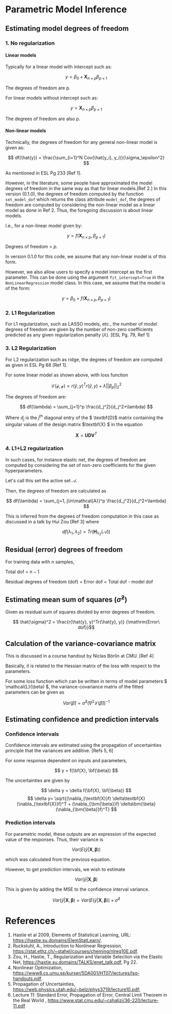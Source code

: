 # Parametric Model Inference

## Estimating model degrees of freedom

### 1. No regularization

#### Linear models
Typically for a linear model with intercept such as:

$$ y = \beta_0 + \textbf{X}_{n \times p}\beta_{p \times 1} $$ 

The degrees of freedom are p.

For linear models without intercept such as:

$$ y = \textbf{X}_{n \times p}\beta_{p \times 1} $$ 

The degrees of freedom are also p. 

#### Non-linear models

Technically, the degrees of freedom for any general non-linear model is given as: 

$$ df(\hat{y}) = \frac{\sum_{i=1}^N Cov(\hat{y_i}, y_i)}{\sigma_\epsilon^2}  $$

As mentioned in ESL Pg 233 [Ref 1]. 

However, in the literature, some people have approximated the model degrees of freedom in the same way as that for linear models.[Ref 2.] In this version (0.1.0), the degrees of freedom computed by the function `set_model_dof` which returns the class attribute `model_dof`, the degrees of freedom are computed by considering the non-linear model as a linear model as done in Ref 2. Thus, the foregoing discussion is about linear models. 

I.e., for a non-linear model given by:

$$ y = f(\textbf{X}_{n \times p}, \beta_{p \times 1}) $$

Degrees of freedom = $p$. 

In version 0.1.0 for this code, we assume that any non-linear model is of this form. 

However, we also allow users to specify a model intercept as the first parameter. This can be done using the argument `fit_intercept=True` in the `NonLinearRegression` model class. In this case, we assume that the model is of the form:

$$ y = \beta_0 + f(\textbf{X}_{n \times p}, \beta_{p \times 1}) $$


### 2. L1 Regularization

For L1 regularization, such as LASSO models, etc., the number of model degrees of freedom are given by the number of non-zero coefficients predicted as any given regularization penalty ($\lambda$). [ESL Pg. 79, Ref 1]

### 3. L2 Regularization

For L2 regularization such as ridge, the degrees of freedom are computed as given in ESL Pg 68 [Ref 1]. 

For some linear model as shown above, with loss function

$$ \mathcal{L(\hat{y}, y)} = r(\hat{y}, y)^Tr(\hat{y}, y) + \lambda ||\beta_p||_2^2$$

The degrees of freedom are:

$$ df(\lambda) = \sum_{j=1}^p \frac{d_j^2}{d_j^2+\lambda} $$

Where $d_j$ is the $j^{th}$ diagonal entry of the $ \textbf{D}$ matrix containing the singular values of the design matrix $\textbf{X} $ in the equation

$$ \textbf{X} = \textbf{U}  \textbf{D}  \textbf{V}^T$$

### 4. L1+L2 regularization

In such cases, for instance elastic net, the degrees of freedom are computed by considering the set of non-zero coefficients for the given hyperparameters. 

Let's call this set the active set $\mathcal{A}$. 

Then, the degrees of freedom are calculated as

$$ df(\lambda) = \sum_{j=1, j\in\mathcal{A}}^p \frac{d_j^2}{d_j^2+\lambda} $$

This is inferred from the degrees of freedom computation in this case as discussed in a talk by Hui Zou [Ref 3] where 

$$ df(\lambda_1, \lambda_2) = Tr(\textbf{H}_{\lambda_2}(\mathcal{A})) $$


## Residual (error) degrees of freedom

For training data with $n$ samples,

Total dof = $n-1$

Residual degrees of freedom (dof) = Error dof = Total dof - model dof

## Estimating mean sum of squares ($\hat{\sigma}^2$)

Given as residual sum of squares divided by error degrees of freedom.

$$ \hat{\sigma}^2 =  \frac{r(\hat{y}, y)^Tr(\hat{y}, y)} {\mathrm{Error\ dof}}$$

## Calculation of the variance-covariance matrix

This is discussed in a course handout by Niclas Börlin at CMU. [Ref 4] 

Basically, it is related to the Hessian matrix of the loss with respect to the parameters.

For some loss function which can be written in terms of model parameters $ \mathcal{L}(\beta) $, the variance-covariance matrix of the fitted parameters can be given as

$$ Var(\hat{\beta}) = \hat{\sigma}^2(\nabla^2\mathcal{L}(\hat{\beta}))^{-1}$$

## Estimating confidence and prediction intervals

### Confidence intervals
Confidence intervals are estimated using the propagation of uncertainties principle that the variances are additive. [Refs 5, 6]

For some response dependent on inputs and parameters, 

$$ y = f(\bf{X}, \bf{\beta})  $$

The uncertainties are given by

$$ \delta y = \delta f(\bf{X}, \bf{\beta}) $$
$$ \delta y= \sqrt{(\nabla_{\textbf{X}}f) \delta\textbf{X} (\nabla_{\textbf{X}}f)^T
        + (\nabla_{\bm{\beta}}f) \delta\bm{\beta} (\nabla_{\bm{\beta}}f)^T} $$

### Prediction intervals

For parametric model, these outputs are an expression of the expected value of the responses. Thus, their variance is

$$  Var( E(\hat{y} | \mathbf{X}, \bm{\beta})) $$

which was calculated from the previous equation. 

However, to get prediction intervals, we wish to estimate

$$ Var(\hat{y} | \mathbf{X}, \bm{\beta}) $$

This is given by adding the MSE to the confidence interval variance.

$$ Var(\hat{y} | \mathbf{X}, \bm{\beta}) = Var(E(\hat{y} | \mathbf{X}, \bm{\beta})) + 
\hat{\sigma}^2 $$




# References
1. Hastie et al 2009, Elements of Statistical Learning, URL: https://hastie.su.domains/ElemStatLearn/.
2. Ruckstuhl, A., Introduction to Nonlinear Regression, https://stat.ethz.ch/~stahel/courses/cheming/nlreg10E.pdf.
3. Zou, H., Hastie, T., Regularization and Variable
Selection via the Elastic Net, https://hastie.su.domains/TALKS/enet_talk.pdf, Pg 22.
4. Nonlinear Optimization, https://www8.cs.umu.se/kurser/5DA001/HT07/lectures/lsq-handouts.pdf. 
5. Propagation of Uncertainties, https://web.physics.utah.edu/~belz/phys3719/lecture10.pdf; 
6. Lecture 11: Standard Error, Propagation of
Error, Central Limit Theorem in the Real World
, https://www.stat.cmu.edu/~cshalizi/36-220/lecture-11.pdf